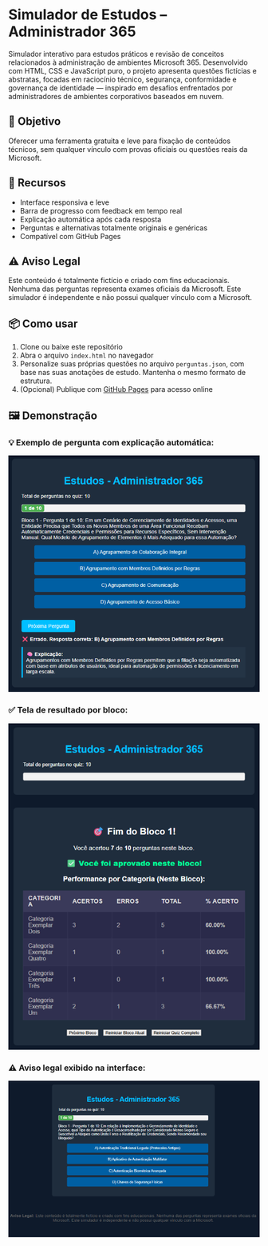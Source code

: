 # Simulador de Estudos – Administrador 365

Simulador interativo para estudos práticos e revisão de conceitos relacionados à administração de ambientes Microsoft 365. Desenvolvido com HTML, CSS e JavaScript puro, o projeto apresenta questões fictícias e abstratas, focadas em raciocínio técnico, segurança, conformidade e governança de identidade — inspirado em desafios enfrentados por administradores de ambientes corporativos baseados em nuvem.

## 🎯 Objetivo

Oferecer uma ferramenta gratuita e leve para fixação de conteúdos técnicos, sem qualquer vínculo com provas oficiais ou questões reais da Microsoft.

## 🚀 Recursos

- Interface responsiva e leve  
- Barra de progresso com feedback em tempo real  
- Explicação automática após cada resposta  
- Perguntas e alternativas totalmente originais e genéricas  
- Compatível com GitHub Pages  

## ⚠️ Aviso Legal

Este conteúdo é totalmente fictício e criado com fins educacionais. Nenhuma das perguntas representa exames oficiais da Microsoft. Este simulador é independente e não possui qualquer vínculo com a Microsoft.

## 📦 Como usar

1. Clone ou baixe este repositório  
2. Abra o arquivo `index.html` no navegador  
3. Personalize suas próprias questões no arquivo `perguntas.json`, com base nas suas anotações de estudo. Mantenha o mesmo formato de estrutura.  
4. (Opcional) Publique com [GitHub Pages](https://pages.github.com/) para acesso online  

## 🖼️ Demonstração

### 💡 Exemplo de pergunta com explicação automática:
![Simulador em execução – pergunta](./assets/simulador-explicacao.png)

### ✅ Tela de resultado por bloco:
![Resultado por bloco](./assets/simulador-resultado.png)

### ⚠️ Aviso legal exibido na interface:
![Aviso legal em destaque](./assets/simulador-pergunta.png)
